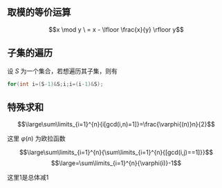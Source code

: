## 取模的等价运算

$$x \mod y \ =  x - \lfloor \frac{x}{y} \rfloor y$$


## 子集的遍历

设 $S$ 为一个集合，若想遍历其子集，则有

```cpp
for(int i=(S-1)&S;i;i=(i-1)&S);
```

## 特殊求和
$$\large\sum\limits_{i=1}^{n}{i[gcd(i,n)=1]}=\frac{\varphi{(n)}n}{2}$$

这里 $\varphi(n)$ 为欧拉函数

$$\large\sum\limits_{i=1}^{n}{\sum\limits_{i=1}^{n}{[gcd(i,j)==1]}}$$
$$\large=\sum\limits_{i=1}^{n}{\varphi(i)}-1$$

这里1是总体减1